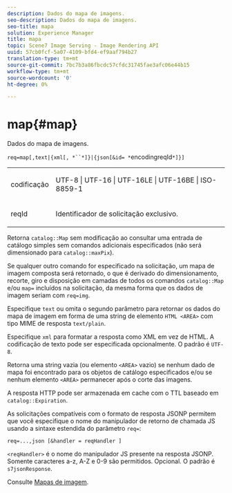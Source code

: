 ```yaml
---
description: Dados do mapa de imagens.
seo-description: Dados do mapa de imagens.
seo-title: mapa
solution: Experience Manager
title: mapa
topic: Scene7 Image Serving - Image Rendering API
uuid: 57cb0fcf-5a07-4109-bfd4-ef9aaf794b27
translation-type: tm+mt
source-git-commit: 7bc7b3a86fbcdc57cfdc31745fae3afc06e44b15
workflow-type: tm+mt
source-wordcount: '0'
ht-degree: 0%

---
```



# map{#map}

Dados do mapa de imagens.

`req=map[,text|{xml[, *``*]}|{json[&id= *`encodingreqId`*]}]`

<table id="simpletable_10F2152FDF33411491FBBAFD173CA5ED"> 
 <tr class="strow"> 
  <td class="stentry"> <p><span class="codeph"><span class="varname"> codificação</span></span> </p> </td> 
  <td class="stentry"> <p><span class="codeph"> UTF-8 | UTF-16 | UTF-16LE | UTF-16BE | ISO-8859-1</span> </p></td> 
 </tr> 
 <tr class="strow"> 
  <td class="stentry"> <p><span class="codeph"><span class="varname"> reqId</span></span> </p></td> 
  <td class="stentry"> <p>Identificador de solicitação exclusivo. </p></td> 
 </tr> 
</table>

Retorna `catalog::Map` sem modificação ao consultar uma entrada de catálogo simples sem comandos adicionais especificados (não será dimensionado para `catalog::maxPix`).

Se qualquer outro comando for especificado na solicitação, um mapa de imagem composta será retornado, o que é derivado do dimensionamento, recorte, giro e disposição em camadas de todos os comandos `catalog::Map` e/ou `map=` incluídos na solicitação, da mesma forma que os dados de imagem seriam com `req=img`.

Especifique `text` ou omita o segundo parâmetro para retornar os dados do mapa de imagem em forma de uma string de elemento `HTML <AREA>` com tipo MIME de resposta `text/plain`.

Especifique `xml` para formatar a resposta como XML em vez de HTML. A codificação de texto pode ser especificada opcionalmente. O padrão é `UTF-8`.

Retorna uma string vazia (ou elemento `<AREA>` vazio) se nenhum dado de mapa foi encontrado para os objetos de catálogo especificados e/ou se nenhum elemento `<AREA>` permanecer após o corte das imagens.

A resposta HTTP pode ser armazenada em cache com o TTL baseado em `catalog::Expiration`.

As solicitações compatíveis com o formato de resposta JSONP permitem que você especifique o nome do manipulador de retorno de chamada JS usando a sintaxe estendida do parâmetro `req=`:

`req=...,json [&handler = reqHandler ]`

`<reqHandler>` é o nome do manipulador JS presente na resposta JSONP. Somente caracteres a-z, A-Z e 0-9 são permitidos. Opcional. O padrão é `s7jsonResponse`.

Consulte [Mapas de imagem](../../../../../../is-api/http-ref/image-serving-api-ref/c-http-protocol-reference/c-syntax-and-features/r-image-maps.md#reference-ff7d1bac2a064104b0c508a81316fdab).
